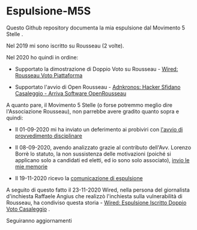 # Espulsione-M5S

Questo Github repository documenta la mia espulsione dal Movimento 5 Stelle .

Nel 2019 mi sono iscritto su Rousseau (2 volte).

Nel 2020 ho quindi in ordine:

- Supportato la dimostrazione di Doppio Voto su Rousseau - [Wired: Rousseau Voto Piattaforma](https://www.wired.it/attualita/politica/2020/08/19/rousseau-voto-piattaforma/)

- Supportato l'avvio di Open Rousseau - [Adnkronos: Hacker Sfidano Casaleggio - Arriva Software OpenRousseau](https://www.adnkronos.com/fatti/politica/2020/10/01/hacker-sfidano-casaleggio-arriva-software-open-rousseau_xhpY4FGXMdkxXNWyHW75xN.html)

A quanto pare, il Movimento 5 Stelle (o forse potremmo meglio dire l'Associazione Rousseau), non parrebbe avere gradito quanto sopra e quindi:

- Il 01-09-2020 mi ha inviato un deferimento ai probiviri con [l'avvio di provvedimento disciplinare](https://github.com/fpietrosanti/Espulsione-M5S/blob/main/01_09_2020_Avvio%20di%20procedimento%20nei%20confronti%20di%20Fabio%20Pietrosanti.pdf)

- Il 08-09-2020, avendo analizzato grazie al contributo dell'Avv. Lorenzo Borrè lo statuto, la non sussistenza delle motivazioni (poiché si applicano solo a candidati ed eletti, ed io sono solo associato), [invio le mie memorie](https://github.com/fpietrosanti/Espulsione-M5S/blob/main/08_09_2020_Pietrosanti-memoria-probiviri.pdf)

- Il 19-11-2020 ricevo la [comunicazione di espulsione](https://github.com/fpietrosanti/Espulsione-M5S/blob/main/19_11_2020_delibera%20provvedimento%20di%20Fabio%20Pietrosanti.pdf)

A seguito di questo fatto il 23-11-2020 Wired, nella persona del giornalista d'inchiesta Raffaele Angius che realizzò l'inchiesta sulla vulnerabilità di Rousseau, ha condiviso questa storia - [Wired: Espulsione Iscritto Doppio Voto Casaleggio](https://www.wired.it/attualita/politica/2020/10/23/rousseau-espulsione-iscritto-doppio-voto-casaleggio/) .

Seguiranno aggiornamenti
